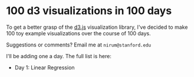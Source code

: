# 100 d3 visualizations in 100 days

To get a better grasp of the [d3.js](https://www.d3js.org/) visualization library, I've decided to make 100 toy example visualizations over the course of 100 days.

Suggestions or comments? Email me at `nirum@stanford.edu`

I'll be adding one a day. The full list is here:
- Day 1: Linear Regression